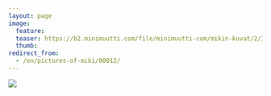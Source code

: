 ```yaml
---
layout: page
image:
  feature:
  teaser: https://b2.minimuutti.com/file/minimuutti-com/mikin-kuvat/2/IMG17668-245px.jpg
  thumb:
redirect_from:
  - /en/pictures-of-miki/00012/
---
```


[![](https://b2.minimuutti.com/file/minimuutti-com/mikin-kuvat/2/IMG17668-800px.jpg)](https://dl.dropboxusercontent.com/sh/ea1wtnz7z734o12/AAChCibJZrFUOZHssf53gbm0a/mikin-kuvat/2/IMG17668.jpg)
